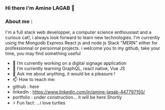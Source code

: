 ### Hi there i'm Amine LAGAB 👋

### About me :  
I'm a full stack web developper, a computer science enthousiast and a curious cat!, i always look forward to learn new technologies.
I'm currently using the Mongodb Express React js and node js Stack "MERN" either for professionnal or personnal projects.
i welcome you to my github, take your time, you may find something useful

- 🔭 I’m currently working on a digital signage application
- 🌱 I’m currently learning GraphQL, react native, Vue JS
- 💬 Ask me about anything, it would be a pleasure !
- 📫 How to reach me:
- github : here
- linkedin : https://www.linkedin.com/in/amine-lagab-447797150/
- portfolio : under construction... it will be here Shortly
- ⚡ Fun fact: ...i love turtles

